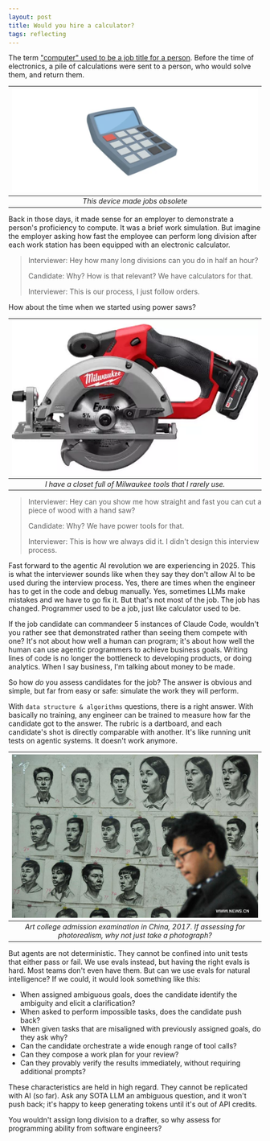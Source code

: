 ```yaml
---
layout: post
title: Would you hire a calculator?
tags: reflecting
---
```


The term ["computer" used to be a job title for a person](https://en.wikipedia.org/wiki/Computer_(occupation)). Before the time of electronics, a pile of calculations were sent to a person, who would solve them, and return them. 

| ![calculator](/assets/calculator.png) |
|:--:|
| _This device made jobs obsolete_ |

Back in those days, it made sense for an employer to demonstrate a person's proficiency to compute. It was a brief work simulation. But imagine the employer asking how fast the employee can perform long division after each work station has been equipped with an electronic calculator. 

> Interviewer: Hey how many long divisions can you do in half an hour?
>
> Candidate: Why? How is that relevant? We have calculators for that.
> 
> Interviewer: This is our process, I just follow orders.

How about the time when we started using power saws?

| ![circular-saw](/assets/circular-saw.webp) |
|:--:|
| _I have a closet full of Milwaukee tools that I rarely use._ |

> Interviewer: Hey can you show me how straight and fast you can cut a piece of wood with a hand saw?
>
> Candidate: Why? We have power tools for that.
> 
> Interviewer: This is how we always did it. I didn't design this interview process.

Fast forward to the agentic AI revolution we are experiencing in 2025. This is what the interviewer sounds like when they say they don't allow AI to be used during the interview process. Yes, there are times when the engineer has to get in the code and debug manually. Yes, sometimes LLMs make mistakes and we have to go fix it. But that's not most of the job. The job has changed. Programmer used to be a job, just like calculator used to be. 

If the job candidate can commandeer 5 instances of Claude Code, wouldn't you rather see that demonstrated rather than seeing them compete with one? It's not about how well a human can program; it's about how well the human can use agentic programmers to achieve business goals. Writing lines of code is no longer the bottleneck to developing products, or doing analytics. When I say business, I'm talking about money to be made. 

So how _do_ you assess candidates for the job? The answer is obvious and simple, but far from easy or safe: simulate the work they will perform.

With `data structure & algorithms` questions, there is a right answer. With basically no training, any engineer can be trained to measure how far the candidate got to the answer. The rubric is a dartboard, and each candidate's shot is directly comparable with another. It's like running unit tests on agentic systems. It doesn't work anymore.

| ![art-school-admission](/assets/art-school-admission.jpg) |
|:--:|
| _Art college admission examination in China, 2017. If assessing for photorealism, why not just take a photograph?_ |

But agents are not deterministic. They cannot be confined into unit tests that either pass or fail. We use evals instead, but having the right evals is hard. Most teams don't even have them. But can we use evals for natural intelligence? If we could, it would look something like this:

- When assigned ambiguous goals, does the candidate identify the ambiguity and elicit a clarification?
- When asked to perform impossible tasks, does the candidate push back?
- When given tasks that are misaligned with previously assigned goals, do they ask why?
- Can the candidate orchestrate a wide enough range of tool calls?
- Can they compose a work plan for your review?
- Can they provably verify the results immediately, without requiring additional prompts?

These characteristics are held in high regard. They cannot be replicated with AI (so far). Ask any SOTA LLM an ambiguous question, and it won't push back; it's happy to keep generating tokens until it's out of API credits. 

You wouldn't assign long division to a drafter, so why assess for programming ability from software engineers?